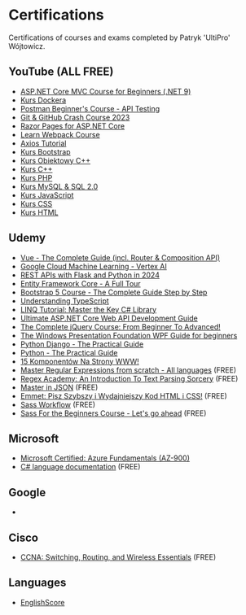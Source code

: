 # Certifications
Certifications of courses and exams completed by Patryk 'UltiPro' Wójtowicz.

## YouTube (ALL FREE)

* [ASP.NET Core MVC Course for Beginners (.NET 9)](https://www.youtube.com/watch?v=RWXKysImabs&ab)
* [Kurs Dockera](https://www.youtube.com/playlist?list=PLkcy-k498-V5AmftzfqinpMF2LFqSHK5n)
* [Postman Beginner's Course - API Testing](https://www.youtube.com/watch?v=VywxIQ2ZXw4)
* [Git & GitHub Crash Course 2023](https://www.youtube.com/watch?v=ulQA5tjJark)
* [Razor Pages for ASP.NET Core](https://www.youtube.com/watch?v=aH3FhM28rPM)
* [Learn Webpack Course](https://www.youtube.com/playlist?list=PLblA84xge2_zwxh3XJqy6UVxS60YdusY8)
* [Axios Tutorial](https://www.youtube.com/playlist?list=PLnHJACx3NwAdSOK3BoQ7wjCDT1Iw7hs_u)
* [Kurs Bootstrap](https://www.youtube.com/playlist?list=PLOYHgt8dIdozoxGuHVgyCieaxW7lcgiGC)
* [Kurs Obiektowy C++](https://www.youtube.com/playlist?list=PLOYHgt8dIdozvOVheSRb_qPVU-4ZJA7uB)
* [Kurs C++](https://www.youtube.com/playlist?list=PLOYHgt8dIdoxx0Y5wzs7CFpmBzb40PaDo)
* [Kurs PHP](https://www.youtube.com/playlist?list=PLOYHgt8dIdox81dbm1JWXQbm2geG1V2uh)
* [Kurs MySQL & SQL 2.0](https://www.youtube.com/playlist?list=PLOYHgt8dIdoymv-Wzvs8M-OsKFD31VTVZ)
* [Kurs JavaScript](https://www.youtube.com/playlist?list=PLOYHgt8dIdoxTUYuHS9ZYNlcJq5R3jBsC)
* [Kurs CSS](https://www.youtube.com/playlist?list=PLOYHgt8dIdow6b2Qm3aTJbKT2BPo5iybv)
* [Kurs HTML](https://www.youtube.com/playlist?list=PLOYHgt8dIdox9Qq3X9iAdSVekS_5Vcp5r)

## Udemy

* [Vue - The Complete Guide (incl. Router & Composition API)](https://www.udemy.com/certificate/UC-459b2db0-8187-40a7-a921-d71216b72150/)
* [Google Cloud Machine Learning - Vertex AI](https://www.udemy.com/certificate/UC-f02c1296-1d06-4281-8e88-df8a336237f7/)
* [REST APIs with Flask and Python in 2024](https://www.udemy.com/certificate/UC-100f5486-7f59-4bde-8642-72d5dd12a84f/)
* [Entity Framework Core - A Full Tour](https://www.udemy.com/certificate/UC-1f8c0a67-529e-4ddb-9e1e-865bbb7c51c6/)
* [Bootstrap 5 Course - The Complete Guide Step by Step](https://www.udemy.com/certificate/UC-e0b0007e-fd63-4347-881a-6f41ac3f452e/)
* [Understanding TypeScript](https://www.udemy.com/certificate/UC-1264b5c3-7d4e-4f9e-b011-666ae7379b8a/)
* [LINQ Tutorial: Master the Key C# Library](https://www.udemy.com/certificate/UC-03758d83-1570-4e7c-92c4-1ecd37d4a06a/)
* [Ultimate ASP.NET Core Web API Development Guide](https://www.udemy.com/certificate/UC-859cdd2c-c970-41cb-b889-4b38fbb977a4/)
* [The Complete jQuery Course: From Beginner To Advanced!](https://www.udemy.com/certificate/UC-f5c57db2-daeb-4e4b-b5a4-71dfb003f674/)
* [The Windows Presentation Foundation WPF Guide for beginners](https://www.udemy.com/certificate/UC-259c3465-f5e2-48fe-8bb5-30f84b4e9738/)
* [Python Django - The Practical Guide](https://www.udemy.com/certificate/UC-0a5b33f4-250d-40d0-98d4-0fef50376f96/)
* [Python - The Practical Guide](https://www.udemy.com/certificate/UC-757fd361-1c18-4c1a-bdee-0c8058d231c0/)
* [15 Komponentów Na Strony WWW!](https://www.udemy.com/certificate/UC-9d4fc924-2892-4162-a8e4-459bfedfb284/)
* [Master Regular Expressions from scratch - All languages](https://www.udemy.com/course/master-regular-expressions-from-scratch/) (FREE)
* [Regex Academy: An Introduction To Text Parsing Sorcery](https://www.udemy.com/course/regex-academy-an-introduction-to-text-parsing-sorcery/) (FREE)
* [Master in JSON](https://www.udemy.com/course/master-in-json/) (FREE)
* [Emmet: Pisz Szybszy i Wydajniejszy Kod HTML i CSS!](https://www.udemy.com/course/pisz-szybszy-i-wydajniejszy-kod-html-i-css/) (FREE)
* [Sass Workflow](https://www.udemy.com/course/sass-workflow/) (FREE)
* [Sass For the Beginners Course - Let's go ahead](https://www.udemy.com/course/sass-for-the-beginners/) (FREE)

## Microsoft

* [Microsoft Certified: Azure Fundamentals (AZ-900)](https://learn.microsoft.com/api/credentials/share/pl-pl/PatrykWjtowicz-2922/B65B5FC53BE18CC?sharingId=9C45620D696CD7C6)
* [C# language documentation](https://learn.microsoft.com/en-us/dotnet/csharp/) (FREE)

## Google

*

## Cisco

* [CCNA: Switching, Routing, and Wireless Essentials](https://www.credly.com/badges/d91fbcfe-1b2b-4158-a8c0-ecc530e390cd) (FREE)

## Languages

* [EnglishScore](https://api2.englishscore.com/verify/787ca252)
